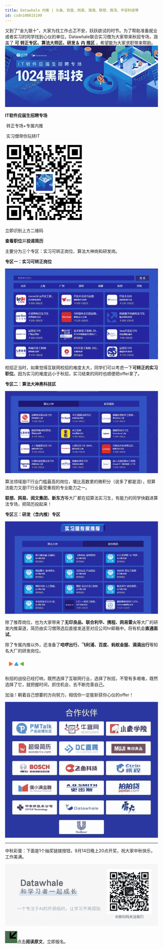 ```yaml
---
title: Datawhale 内推 | 头条、百度、网易、滴滴、联想、商汤、平安科技等
id: csdn100815199
---
```


又到了“金九银十”，大家为找工作忐忑不安，跃跃欲试的时节。为了帮助准备就业或者实习的同学找到心仪的单位，Datawhale联合实习僧为大家带来秋招专场，涵盖了 **可** **转正专区、算法大师区、研发＆** **内** **推区** ，希望能为大家求职带来帮助。
![640?wx_fmt=png](../img/309e3acdcf4572308b80b1bedd787723.png)

**IT软件应届生招聘专场**

 转正专场+专属内推 

 实习僧带你玩转IT 

![640?wx_fmt=png](../img/7e864f01c0418e497dcc053d60fa5892.png)

立即识别上方二维码

**查看职位**并**投递简历**

主要分为三个专区：实习可转正岗位、算法大神岗和研发岗。

**专区一：实习可转正岗位**

![640?wx_fmt=png](../img/f39f244dd0747ed5c6c1523ed9b9e9a8.png)

校招正当时，如果觉得互联网校招的难度太大，同学们可以考虑一下**可转正的实习职位**。因为实习的难度远小于秋招，实习结束的同时也顺便把offer拿了。

**专区二：算法大神黑科技区**

![640?wx_fmt=png](../img/f7c7be34a4b7ff8a0fdd064e9841caff.png)

算法领域是IT行业门槛最高的岗位，堪比高数里的微积分（说多了都是泪），但算法能力又是IT行业最受重视的专业能力之一。

**联想、网易、阅文集团、新东方**等大厂都在招算法实习生，有能力的同学快戳进算法专场，把简历投起来！

**专区三：研发（含内推）专区**

![640?wx_fmt=png](../img/26a751a068c5a0cdefb772ffeccc66db.png)

除了推荐岗位，也为大家带来了**无印良品、联合利华、携程、网易雷火**等大厂的研发内推渠道，简历由实习僧筛选后直接发送至对应公司hr邮箱中，将有机会**直通面试**。

除了专属内推以外，还准备了**哈啰出行、飞利浦、百度、蚂蚁金服、滴滴出行**等知名大厂的研发岗位。

![640?wx_fmt=gif](../img/591329a249c21fcae2d49fe2241e54b2.png)

秋招的战役已经打响，既然选择了互联网行业，选择了秋招，不管有多艰难，既然选择了它，就把握时间，抓住机会，去不断完善自己。

加油！朝着自己想要的方向努力，相信你一定能斩获你心仪的offer！

![640?wx_fmt=jpeg](../img/dae9808d6aa96d612a50c7e2f9bf2612.png)

-----------------------

中秋彩蛋：下面是1个抽奖链接按钮，9月14日晚上20点开奖，祝大家中秋快乐，工作美满。

![640?wx_fmt=other](../img/8e7b67045bb7685d42f9330ae50e92b5.png)

![640?wx_fmt=gif](../img/71943e015d6136d7b7a05ff83b7d7f7f.png)点击**阅读原文**，立即报名。